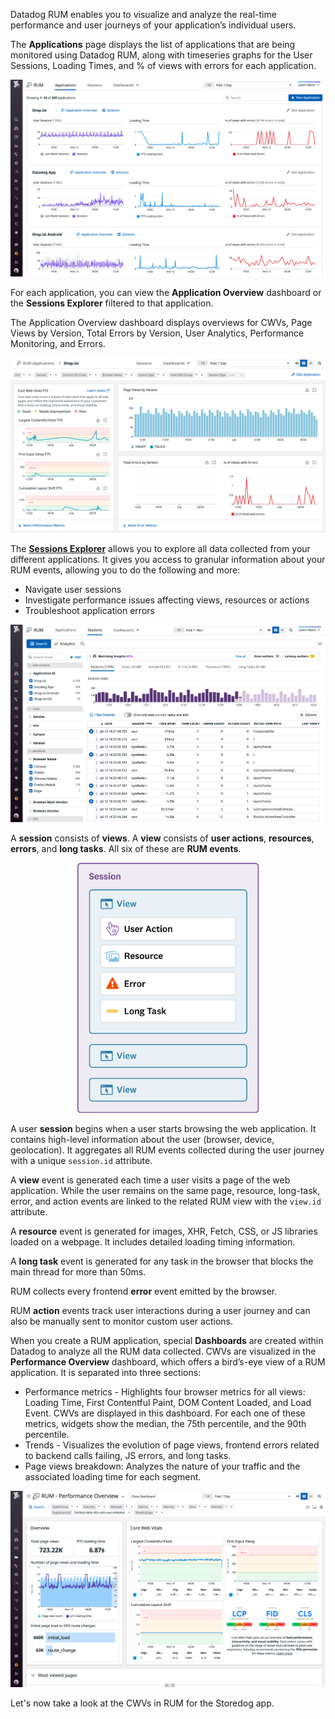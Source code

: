 Datadog RUM enables you to visualize and analyze the real-time performance and user journeys of your application’s individual users.

The **Applications** page displays the list of applications that are being monitored using Datadog RUM, along with timeseries graphs for the User Sessions, Loading Times, and % of views with errors for each application.

![applications-page](assets/applications-page.png)

For each application, you can view the **Application Overview** dashboard or the **Sessions Explorer** filtered to that application.

The Application Overview dashboard displays overviews for CWVs, Page Views by Version, Total Errors by Version, User Analytics, Performance Monitoring, and Errors.

![rum-shopist-appdash](assets/rum-shopist-appdash.png) 

The <a href="https://docs.datadoghq.com/real_user_monitoring/explorer/" target="_blank">**Sessions Explorer**</a> allows you to explore all data collected from your different applications. It gives you access to granular information about your RUM events, allowing you to do the following and more:
- Navigate user sessions
- Investigate performance issues affecting views, resources or actions
- Troubleshoot application errors

![rum-explorer](assets/rum-explorer.png)

A **session** consists of **views**. A **view** consists of **user actions**, **resources**, **errors**, and **long tasks**. All six of these are **RUM events**.

<p style="text-align:center;"><img src="assets/rumevent-hierarchy.png" style="width:290px;height:400px;"></p>

A user **session** begins when a user starts browsing the web application. It contains high-level information about the user (browser, device, geolocation). It aggregates all RUM events collected during the user journey with a unique `session.id` attribute.

A **view** event is generated each time a user visits a page of the web application. While the user remains on the same page, resource, long-task, error, and action events are linked to the related RUM view with the `view.id` attribute.

A **resource** event is generated for images, XHR, Fetch, CSS, or JS libraries loaded on a webpage. It includes detailed loading timing information.

A **long task** event is generated for any task in the browser that blocks the main thread for more than 50ms.

RUM collects every frontend **error** event emitted by the browser.

RUM **action** events track user interactions during a user journey and can also be manually sent to monitor custom user actions.

When you create a RUM application, special **Dashboards** are created within Datadog to analyze all the RUM data collected. CWVs are visualized in the **Performance Overview** dashboard, which offers a bird’s-eye view of a RUM application. It is separated into three sections:
- Performance metrics - Highlights four browser metrics for all views: Loading Time, First Contentful Paint, DOM Content Loaded, and Load Event. CWVs are displayed in this dashboard. For each one of these metrics, widgets show the median, the 75th percentile, and the 90th percentile.
- Trends - Visualizes the evolution of page views, frontend errors related to backend calls failing, JS errors, and long tasks.
- Page views breakdown: Analyzes the nature of your traffic and the associated loading time for each segment.

![performance-overview](assets/performance-overview.png)

Let's now take a look at the CWVs in RUM for the Storedog app.